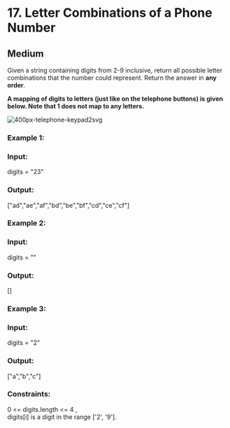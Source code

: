 # 17. Letter Combinations of a Phone Number
## Medium
Given a string containing digits from 2-9 inclusive, return all possible letter combinations that the number could represent. Return the answer in **any order**.

**A mapping of digits to letters (just like on the telephone buttons) is given below. Note that 1 does not map to any letters.**

![400px-telephone-keypad2svg](https://github.com/IamAgranshRastogi/6_Companies_30_Days_Challenge/assets/118201022/de63a61e-1eae-4c82-819d-a6bcb7741c13)

### Example 1:
### Input: 
digits = "23"
### Output: 
["ad","ae","af","bd","be","bf","cd","ce","cf"]

### Example 2:
### Input: 
digits = ""
### Output: 
[]


### Example 3:
### Input: 
digits = "2"
### Output: 
["a","b","c"]
 
### Constraints:
0 <= digits.length <= 4  ,  
digits[i] is a digit in the range ['2', '9'].
